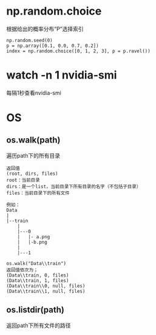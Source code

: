 # np.random.choice

根据给出的概率分布“P”选择索引

```
np.random.seed(0) 
p = np.array([0.1, 0.0, 0.7, 0.2]) 
index = np.random.choice([0, 1, 2, 3], p = p.ravel())
```



# watch -n 1 nvidia-smi

每隔1秒查看nvidia-smi



# OS

## os.walk(path)

遍历path下的所有目录

```
返回值
(root, dirs, files)
root：当前目录
dirs：是一个list，当前目录下所有目录的名字（不包括子目录）
files：当前目录下的所有文件

例如：
Data
|
|--train
	|
	|---0
	|	|- a.png
	|	|-b.png
	|	
	|---1
	
os.walk("Data\\train")
返回值依次为；
(Data\\train, 0, files)
(Data\\train, 1, files)
(Data\\train\\0, null, files)
(Data\\train\\1, null, files)
```



## os.listdir(path)

返回path下所有文件的路径
